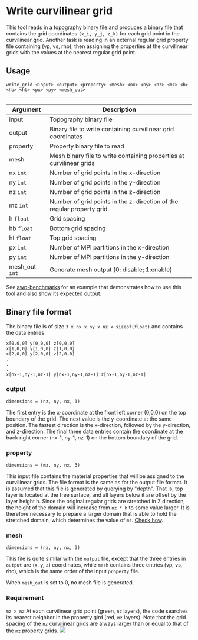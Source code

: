 # Write curvilinear grid

This tool reads in a topography binary file and produces a binary file that
contains the grid coordinates `(x_i, y_j, z_k)` for each grid point in the
curvilinear grid. 
Another task is reading in an external regular grid property file containing 
(vp, vs, rho), then assigning the properties at the curvilinear grids 
with the values at the nearest regular grid point.

## Usage

```
write_grid <input> <output> <property> <mesh> <nx> <ny> <nz> <mz> <h> <hb> <ht> <px> <py> <mesh_out>
```
---------------------------------------------------------------
|  Argument       |  Description                                  |
|-----------------|-----------------------------------------------|
| input           |   Topography binary file                      |
| output          |   Binary file to write containing curvilinear grid coordinates           |
| property        |   Property binary file to read                |
| mesh            |   Mesh binary file to write containing properties at curvilinear grids   | 
| nx `int`        |   Number of grid points in the x-direction    |
| ny `int`        |   Number of grid points in the y-direction    |
| nz `int`        |   Number of grid points in the z-direction    |
| mz `int`        |   Number of grid points in the z-direction of the regular property grid  |
| h `float`       |   Grid spacing                                |
| hb `float`      |   Bottom grid spacing                         |
| ht `float`      |   Top grid spacing                            |
| px `int`        |   Number of MPI partitions in the x-direction |
| py `int`        |   Number of MPI partitions in the y-direction |
| mesh_out `int`  |   Generate mesh output (0: disable; 1:enable) |

See
[awp-benchmarks](https://github.com/SCECcode/awp-benchmarks/tree/master/tests/topography/write_grid)
for an example that demonstrates how to use this tool and also show its expected
output.

## Binary file format


The binary file is of size `3 x nx x ny x nz x sizeof(float)` and contains the
data entries

```
x[0,0,0] y[0,0,0] z[0,0,0] 
x[1,0,0] y[1,0,0] z[1,0,0] 
x[2,0,0] y[2,0,0] z[2,0,0] 
.
.
.
x[nx-1,ny-1,nz-1] y[nx-1,ny-1,nz-1] z[nx-1,ny-1,nz-1] 
```

### output
`dimensions = (nz, ny, nx, 3)`

The first entry is the x-coordinate at the front left corner (0,0,0) on the top
boundary of the grid. The next value is the y-coordinate at the same position.
The fastest direction is the x-direction, followed by the y-direction, and
z-direction. The final three data entries contain the coordinate at the back
right corner (nx-1, ny-1, nz-1) on the bottom boundary of the grid.

### property
`dimensions = (mz, ny, nx, 3)`

This input file contains the material properties that will be assigned to the 
curvilinear grids. The file format is the same as for the output file format. 
It is assumed that this file is generated by querying by "depth". That is,
top layer is located at the free surface, and all layers below it are offset 
by the layer height h. Since the original regular grids are stretched in Z 
direction, the height of the domain will increase from `nz * h` to some value 
larger. It is therefore necessary to prepare a larger domain that is able to 
hold the stretched domain, which determines the value of `mz`.
[Check how](#requirement).

### mesh
`dimensions = (nz, ny, nx, 3)`

This file is quite similar with the `output` file, except that the three entries 
in `output` are (x, y, z) coordinates, while `mesh` contains three entries 
(vp, vs, rho), which is the same order of the input `property` file.

When `mesh_out` is set to 0, no mesh file is generated.
### Requirement
`mz > nz`
At each curvilinear grid point (green, `nz` layers), the code searches its nearest
neighbor in the property gird (red, `mz` layers). Note that the grid spacing of the
`nz` curvilinear grids are always larger than or equal to that of the `mz` property
grids.
![](https://i.loli.net/2019/11/06/3XvYondONmFSIzH.png)
